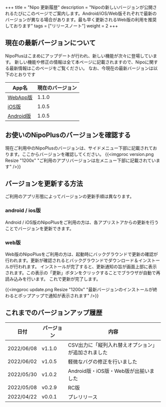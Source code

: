 +++
title = "Nipo 更新履歴"
description = "Nipoの新しいバージョンが公開されるたびにこのページでご案内します。Android/iOS/Web版それぞれで最新のバージョンが異なる場合があります。最も早く更新されるWeb版の利用を推奨しております"
tags = ["リリースノート"]
weight = 2
+++

## 現在の最新バージョンについて

NipoPlusはこまめにアップデートが行われ、新しい機能が次々に登場しています。
新しい機能や修正の情報は全て本ページに記載されますので、Nipoに関する最新情報はこのページをご覧ください。
なお、今現在の最新バージョンは以下のとおりです

|App名|現在のバージョン|
|---|---|
|[WebApp版](https://nipoapp.sndbox.jp/) |1.1.0|
|[iOS版](https://itunes.apple.com/jp/app/nipo/id1385965600?mt=8)|1.0.5|
|[Android版](https://play.google.com/store/apps/details?id=jp.sndbox.nipoapp)|1.0.5|

## お使いのNipoPlusのバージョンを確認する

現在ご利用中のNipoPlusのバージョンは、サイドメニュー下部に記載されております。ここからバージョンを確認してください。
{{<imgproc version.png Resize "1200x" "ご利用のアプリバージョンは左メニュー下部に記載されています" />}}

## バージョンを更新する方法

ご利用のアプリ形態によってバージョンの更新手順は異なります。

### android / ios版

Android / iOS版のNipoPlusをご利用の方は、各アプリストアからの更新を行うことでバージョンを更新できます。

### web版

Web版のNipoPlusをご利用の方は、起動時にバックグラウンドで更新の確認が行われます。更新が確認されるとバックグラウンドでダウンロード＆インストールが行われます。
インストールが完了すると、更新通知の旨が画面上部に表示されます。この表示の「更新」ボタンをクリックすることでブラウザが自動で再読み込みを行います。
これで更新が完了します。

{{<imgproc update.png Resize "1200x" "最新バージョンのインストールが終わるとポップアップで通知が表示されます" />}}

## これまでのバージョンアップ履歴

|日付|バージョン|内容|
|---|---|---|
|2022/06/08|v1.1.0|CSV出力に「縦列入れ替えオプション」が追加されました|
|2022/06/02|v1.0.5|軽微なバグの修正を行いました|
|2022/05/30|v1.0.2|Android版・iOS版・Web版が出揃いました|
|2022/05/08|v0.2.9| RC版|
|2022/04/22|v0.0.1|プレリリース|
